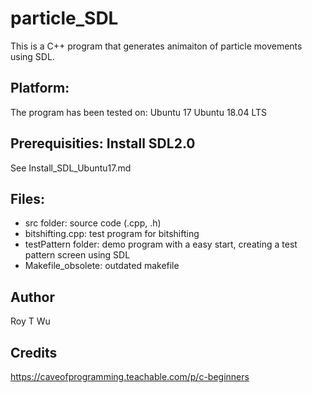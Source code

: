 # particle_SDL
This is a  C++ program that generates animaiton of particle movements using SDL.
  
     
Platform:  
--------
The program has been tested on:
Ubuntu 17
Ubuntu 18.04 LTS
 
 
 
Prerequisities: Install SDL2.0 
------------------------------
See Install_SDL_Ubuntu17.md

Files:  
------
* src folder: source code (.cpp, .h)
* bitshifting.cpp: test program for bitshifting  
* testPattern folder: demo program with a easy start, creating a test pattern screen using SDL  
* Makefile_obsolete: outdated makefile

Author
-------
Roy T Wu


Credits
-------
https://caveofprogramming.teachable.com/p/c-beginners

